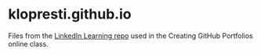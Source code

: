 # klopresti.github.io

Files from the [LinkedIn Learning repo](https://github.com/LinkedInLearning/creating-github-portfolios-4468228) used in the Creating GitHub Portfolios online class. 
